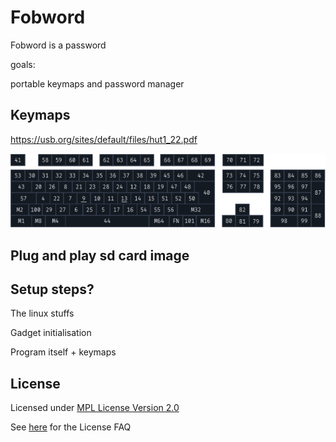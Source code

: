 # Fobword

Fobword is a password

goals:

portable keymaps and password manager

## Keymaps

https://usb.org/sites/default/files/hut1_22.pdf

![Keyboard map](keyboard_layout.png)

## Plug and play sd card image

## Setup steps?

The linux stuffs

Gadget initialisation

Program itself + keymaps


## License

Licensed under [MPL License Version 2.0](https://www.mozilla.org/en-US/MPL/2.0/)

See [here](https://www.mozilla.org/en-US/MPL/2.0/FAQ/) for the License FAQ
